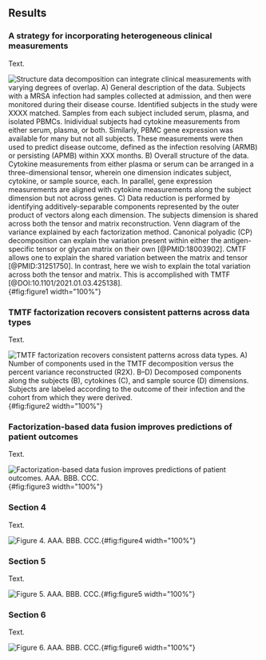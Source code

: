 ## Results

### A strategy for incorporating heterogeneous clinical measurements

Text.

![**Structure data decomposition can integrate clinical measurements with varying degrees of overlap.** A) General description of the data. Subjects with a MRSA infection had samples collected at admission, and then were monitored during their disease course. Identified subjects in the study were XXXX matched. Samples from each subject included serum, plasma, and isolated PBMCs. Inidividual subjects had cytokine measurements from either serum, plasma, or both. Similarly, PBMC gene expression was available for many but not all subjects. These measurements were then used to predict disease outcome, defined as the infection resolving (ARMB) or persisting (APMB) within XXX months. B) Overall structure of the data. Cytokine measurements from either plasma or serum can be arranged in a three-dimensional tensor, wherein one dimension indicates subject, cytokine, or sample source, each. In parallel, gene expression measurements are aligned with cytokine measurements along the subject dimension but not across genes. C) Data reduction is performed by identifying additively-separable components represented by the outer product of vectors along each dimension. The subjects dimension is shared across both the tensor and matrix reconstruction. Venn diagram of the variance explained by each factorization method. Canonical polyadic (CP) decomposition can explain the variation present within either the antigen-specific tensor or glycan matrix on their own [@PMID:18003902]. CMTF allows one to explain the shared variation between the matrix and tensor [@PMID:31251750]. In contrast, here we wish to explain the total variation across both the tensor and matrix. This is accomplished with TMTF [@DOI:10.1101/2021.01.03.425138].](figure1.svg "Figure 1"){#fig:figure1 width="100%"}

### TMTF factorization recovers consistent patterns across data types

Text.

![**TMTF factorization recovers consistent patterns across data types.** A) Number of components used in the TMTF decomposition versus the percent variance reconstructed (R2X). B–D) Decomposed components along the subjects (B), cytokines (C), and sample source (D) dimensions. Subjects are labeled according to the outcome of their infection and the cohort from which they were derived.](figure2.svg "Figure 2"){#fig:figure2 width="100%"}

### Factorization-based data fusion improves predictions of patient outcomes

Text.

![**Factorization-based data fusion improves predictions of patient outcomes.** AAA. BBB. CCC.](figure3.svg "Figure 3"){#fig:figure3 width="100%"}

### Section 4

Text.

![**Figure 4.** AAA. BBB. CCC.](figure4.svg "Figure 4"){#fig:figure4 width="100%"}

### Section 5

Text.

![**Figure 5.** AAA. BBB. CCC.](figure5.svg "Figure 5"){#fig:figure5 width="100%"}

### Section 6

Text.

![**Figure 6.** AAA. BBB. CCC.](figure6.svg "Figure 6"){#fig:figure6 width="100%"}
